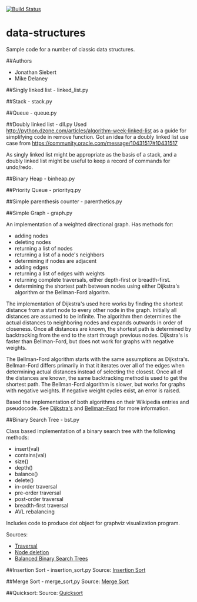 [![Build Status](https://travis-ci.org/MikeDelaney/data-structures.svg?branch=master)](https://travis-ci.org/MikeDelaney/data-structures)

data-structures
===============

Sample code for a number of classic data structures.

##Authors
* Jonathan Siebert
* Mike Delaney

##Singly linked list - linked_list.py

##Stack - stack.py

##Queue - queue.py

##Doubly linked list - dll.py
Used http://python.dzone.com/articles/algorithm-week-linked-list as a guide for simplifying code in remove function.
Got an idea for a doubly linked list use case from https://community.oracle.com/message/10431517#10431517

As singly linked list might be appropriate as the basis of a stack, and a doubly linked list might be useful to keep a record of commands for undo/redo.

##Binary Heap - binheap.py

##Priority Queue - priorityq.py

##Simple parenthesis counter - parenthetics.py

##Simple Graph - graph.py

An implementation of a weighted directional graph.
Has methods for:
* adding nodes
* deleting nodes
* returning a list of nodes
* returning a list of a node's neighbors
* determining if nodes are adjacent
* adding edges
* returning a list of edges with weights
* returning complete traversals, either depth-first or breadth-first.
* determining the shortest path between nodes using either Dijkstra's algorithm or the Bellman-Ford algoritm.

The implementation of Dijkstra's used here works by finding the shortest distance from a start node to every other node in the graph. Initially all distances are assumed to be infinite. The algorithm then determines the actual distances to neighboring nodes and expands outwards in order of closeness. Once all distances are known, the shortest path is determined by backtracking from the end to the start through previous nodes. Dijkstra's is faster than Bellman-Ford, but does not work for graphs with negative weights.

The Bellman-Ford algorithm starts with the same assumptions as Dijkstra's.  Bellman-Ford differs primarily in that it iterates over all of the edges when determining actual distances instead of selecting the closest. Once all of the distances are known, the same backtracking method is used to get the shortest path. The Bellman-Ford algorithm is slower, but works for graphs with negative weights. If negative weight cycles exist, an error is raised.

Based the implementation of both algorithms on their Wikipedia entries and pseudocode. See [Dijkstra's](http://en.wikipedia.org/wiki/Dijkstra%27s_algorithm) and [Bellman-Ford](http://en.wikipedia.org/wiki/Dijkstra%27s_algorithm) for more information.

##Binary Search Tree - bst.py

Class based implementation of a binary search tree with the following methods:
* insert(val)
* contains(val)
* size()
* depth()
* balance()
* delete()
* in-order traversal
* pre-order traversal
* post-order traversal
* breadth-first traversal
* AVL rebalancing

Includes code to produce dot object for graphviz visualization program.

Sources:
* [Traversal](http://en.wikipedia.org/wiki/Pre-order_traversal)
* [Node deletion](http://en.wikipedia.org/wiki/Binary_search_tree#Deletion)
* [Balanced Binary Search Trees](http://interactivepython.org/courselib/static/pythonds/Trees/balanced.html)

##Insertion Sort - insertion_sort.py
Source: [Insertion Sort](http://en.wikipedia.org/wiki/Insertion_sort)

##Merge Sort - merge_sort,py
Source: [Merge Sort](http://en.wikipedia.org/wiki/Merge_sort)

##Quicksort:
Source: [Quicksort](http://en.wikipedia.org/wiki/Quicksort)